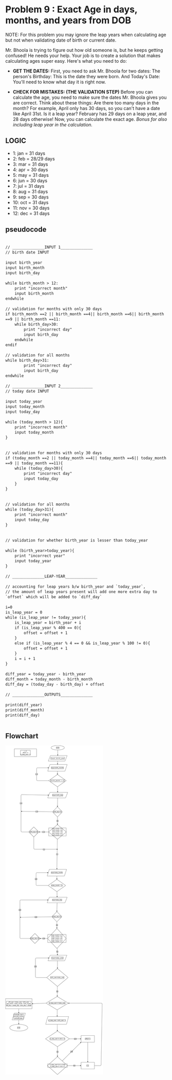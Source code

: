# Problem 9 : Exact Age in days, months, and years from DOB

NOTE: For this problem you may ignore the leap years when calculating age but not when validating date of birth or current date.  

Mr. Bhoola is trying to figure out how old someone is, but he keeps getting confused! He needs your help. Your job is to create a solution that makes calculating ages super easy.
Here's what you need to do:

- **GET THE DATES:**
First, you need to ask Mr. Bhoola for two dates: The person's Birthday: This is the date they were born. And Today's Date: You'll need to know what day it is right now.

- **CHECK FOR MISTAKES: (THE VALIDATION STEP)**
Before you can calculate the age, you need to make sure the dates Mr. Bhoola gives you are correct. Think about these things: Are there too many days in the month? For example, April only has 30 days, so you can't have a date like April 31st. Is it a leap year? February has 29 days on a leap year, and 28 days otherwise!
Now, you can calculate the exact age.
*Bonus for also including leap year in the calculation.*

## LOGIC

- 1: jan = 31 days
- 2: feb = 28/29 days
- 3: mar = 31 days
- 4: apr = 30 days
- 5: may = 31 days
- 6: jun = 30 days
- 7: jul = 31 days
- 8: aug = 31 days
- 9: sep = 30 days
- 10: oct = 31 days
- 11: nov = 30 days
- 12: dec = 31 days

## pseudocode

```pseudocode

// ______________INPUT 1______________
// birth date INPUT

input birth_year
input birth_month
input birth_day

while birth_month > 12:
    print "incorrect month"
    input birth_month
endwhile

// validation for months with only 30 days
if birth_month ==2 || birth_month ==4|| birth_month ==6|| birth_month ==9 || birth_month ==11:
    while birth_day>30:
        print "incorrect day"
        input birth_day
    endwhile
endif

// validation for all months
while birth_day>31:
        print "incorrect day"
        input birth_day
endwhile

// ______________INPUT 2______________
// today date INPUT

input today_year
input today_month
input today_day

while (today_month > 12){
    print "incorrect month"
    input today_month
}


// validation for months with only 30 days
if (today_month ==2 || today_month ==4|| today_month ==6|| today_month ==9 || today_month ==11){
    while (today_day>30){
        print "incorrect day"
        input today_day
    }
}


// validation for all months
while (today_day>31){
    print "incorrect month"
    input today_day
}


// validation for whether birth_year is lesser than today_year

while (birth_year>today_year){
    print "incorrect year"
    input today_year
}

// ______________LEAP-YEAR______________

// accounting for leap years b/w birth_year and `today_year`, 
// the amount of leap years present will add one more extra day to `offset` which will be added to `diff_day`

i=0
is_leap_year = 0
while (is_leap_year != today_year){
    is_leap_year = birth_year + i
    if (is_leap_year % 400 == 0){
        offset = offset + 1
    }
    else if (is_leap_year % 4 == 0 && is_leap_year % 100 != 0){
        offset = offset + 1
    }
    i = i + 1
}

diff_year = today_year - birth_year
diff_month = today_month - birth_month
diff_day = (today_day - birth_day) + offset

// ______________OUTPUTS______________

print(diff_year)
print(diff_month)
print(diff_day)


```

## Flowchart

![prob9](drawings/prob9.drawio.png)
